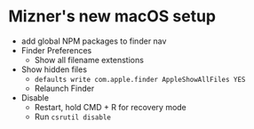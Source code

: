 # Mizner's new macOS setup

* add global NPM packages to finder nav
* Finder Preferences
  * Show all filename extenstions
* Show hidden files 
  * `defaults write com.apple.finder AppleShowAllFiles YES`
  * Relaunch Finder
* Disable 
  * Restart, hold CMD + R for recovery mode
  * Run `csrutil disable`
